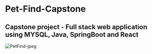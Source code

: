 # Pet-Find-Capstone
## Capstone project - Full stack web application using MYSQL, Java, SpringBoot and React
![PetFind-jpeg](https://github.com/user-attachments/assets/c8f7d044-802c-469e-83a1-68b71f9805cc)
